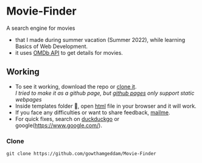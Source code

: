 # Movie-Finder
A search engine for movies
- that I made during summer vacation (Summer 2022), while learning Basics of Web Development.
- it uses [OMDb API](https://www.omdbapi.com/) to get details for movies.

## Working
* To see it working, download the repo or [clone it](#clone). <br>
  _I tried to make it as a github page, but [github pages](https://pages.github.com) only support static webpages_
* Inside templates folder 📂, open [html][HTMLfile] file in your browser and it will work.
* If you face any difficulties or want to share feedback, [mailme][Mail].
* For quick fixes, search on [duckduckgo](https://duckduckgo.com/) or google(https://www.google.com/).

### Clone
```
git clone https://github.com/gowthamgeddam/Movie-Finder
```

[Mail]: mailto:lfncd0s4@duck.com
[HTMLfile]: ./templates/movie_finder.html
